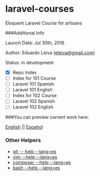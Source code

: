 # laravel-courses
Eloquent Laravel Course for artisans 

###Additional Info

Launch Date: Jul 30th, 2016

Author: Eduardo Leiva (eleiva@gmail.com)

Status: in development

- [x] Repo Index
- [ ] Index  for 101 Course
- [ ] Laravel 101 Spanish
- [ ] Laravel 101 English
- [ ] Index  for 102 Course
- [ ] Laravel 102 Spanish
- [ ] Laravel 102 English

###You can preview current work here:

[English](en/home.md) || [Español](es/home.md) 


### Other Helpers

* [git -- help --lang=es](es/misc/git.md)
* [vim --help --lang=es](es/misc/vim.md)
* [composer --help --lang=es](es/misc/vim.md)
* [bash --help --lang=es](es/misc/vim.md)


